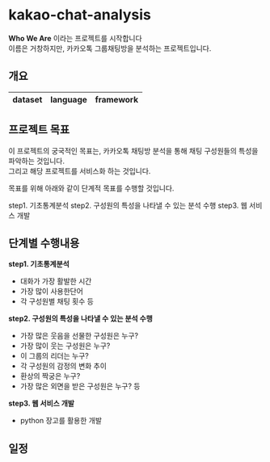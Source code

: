 # kakao-chat-analysis

**Who We Are** 이라는 프로젝트를 시작합니다<br>
이름은 거창하지만, 카카오톡 그룹채팅방을 분석하는 프로젝트입니다.<br>


## 개요
|dataset|language|framework|
|-|-|-|

## 프로젝트 목표

이 프로젝트의 궁국적인 목표는, 카카오톡 채팅방 분석을 통해 채팅 구성원들의 특성을 파악하는 것입니다.<br>
그리고 해당 프로젝트를 서비스화 하는 것입니다.<br>

목표를 위해 아래와 같이 단계적 목표를 수행할 것입니다.

step1. 기초통계분석
step2. 구성원의 특성을 나타낼 수 있는 분석 수행
step3. 웹 서비스 개발

## 단계별 수행내용

**step1. 기초통계분석**
- 대화가 가장 활발한 시간
- 가장 많이 사용한단어
- 각 구성원별 채팅 횟수 등

**step2. 구성원의 특성을 나타낼 수 있는 분석 수행**
- 가장 많은 웃음을 선물한 구성원은 누구?
- 가장 많이 웃는 구성원은 누구?
- 이 그룹의 리더는 누구?
- 각 구성원의 감정의 변화 추이
- 환상의 짝궁은 누구?
- 가장 많은 외면을 받은 구성원은 누구? 등

**step3. 웹 서비스 개발**
- python 장고를 활용한 개발

## 일정
